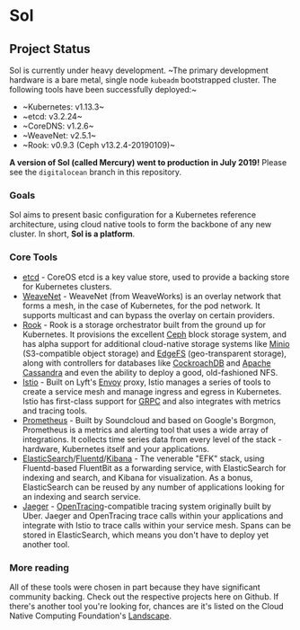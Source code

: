 # Sol

## Project Status
Sol is currently under heavy development. ~The primary development hardware is a bare metal, single node `kubeadm` bootstrapped cluster. The following tools have been successfully deployed:~
* ~Kubernetes: v1.13.3~
* ~etcd: v3.2.24~
* ~CoreDNS: v1.2.6~
* ~WeaveNet: v2.5.1~
* ~Rook: v0.9.3 (Ceph v13.2.4-20190109)~

**A version of Sol (called Mercury) went to production in July 2019!** Please see the `digitalocean` branch in this repository.

### Goals
Sol aims to present basic configuration for a Kubernetes reference architecture, using cloud native tools to form the backbone of any new cluster. In short, **Sol is a platform**.

### Core Tools
+ [etcd](https://etcd.io) - CoreOS etcd is a key value store, used to provide a backing store for Kubernetes clusters.
+ [WeaveNet](https://weave.works/oss/net) - WeaveNet (from WeaveWorks) is an overlay network that forms a mesh, in the case of Kubernetes, for the pod network. It supports multicast and can bypass the overlay on certain providers.
+ [Rook](https://rook.io) - Rook is a storage orchestrator built from the ground up for Kubernetes. It provisions the excellent [Ceph](https://ceph.com) block storage system, and has alpha support for additional cloud-native storage systems like [Minio](https://minio.io) (S3-compatible object storage) and [EdgeFS](https://edgefs.io) (geo-transparent storage), along with controllers for databases like [CockroachDB](https://cockroachlabs.com) and [Apache Cassandra](https://cassandra.apache.org) and even the ability to deploy a good, old-fashioned NFS.
+ [Istio](https://istio.io) - Built on Lyft's [Envoy](https://envoyproxy.io) proxy, Istio manages a series of tools to create a service mesh and manage ingress and egress in Kubernetes. Istio has first-class support for [GRPC](https://grpc.io) and also integrates with metrics and tracing tools.
+ [Prometheus](https://prometheus.io) - Built by Soundcloud and based on Google's Borgmon, Prometheus is a metrics and alerting tool that uses a wide array of integrations. It collects time series data from every level of the stack - hardware, Kubernetes itself and your applications.
+ [ElasticSearch](https://elastic.co/products/elasticsearch)/[Fluentd](https://fluent.org)/[Kibana](https://elastic.co/products/kibana) - The venerable "EFK" stack, using Fluentd-based FluentBit as a forwarding service, with ElasticSearch for indexing and search, and Kibana for visualization. As a bonus, ElasticSearch can be reused by any number of applications looking for an indexing and search service.
+ [Jaeger](https://jaegertracing.io) - [OpenTracing](https://opentracing.io)-compatible tracing system originally built by Uber. Jaeger and OpenTracing trace calls within your applications and integrate with Istio to trace calls within your service mesh. Spans can be stored in ElasticSearch, which means you don't have to deploy yet another tool.

### More reading
All of these tools were chosen in part because they have significant community backing. Check out the respective projects here on Github. If there's another tool you're looking for, chances are it's listed on the Cloud Native Computing Foundation's [Landscape](https://github.com/cncf/landscape).
